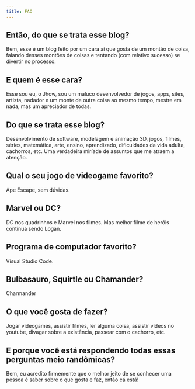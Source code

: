 ```yaml
---
title: FAQ
---
```


## Então, do que se trata esse blog?
Bem, esse é um blog feito por um cara aí que gosta de um montão de coisa, falando desses montões de coisas e tentando (com relativo sucesso) se divertir no processo.

## E quem é esse cara?
Esse sou eu, o Jhow, sou um maluco desenvolvedor de jogos, apps, sites, artista, nadador e um monte de outra coisa ao mesmo tempo, mestre em nada, mas um apreciador de todas.

## Do que se trata esse blog?
Desenvolvimento de software, modelagem e animação 3D, jogos, filmes, séries, matemática, arte, ensino, aprendizado, dificuldades da vida adulta, cachorros, etc. Uma verdadeira miríade de assuntos que me atraem a atenção.

## Qual o seu jogo de videogame favorito?
Ape Escape, sem dúvidas.

## Marvel ou DC?
DC nos quadrinhos e Marvel nos filmes. Mas melhor filme de heróis continua sendo Logan.

## Programa de computador favorito?
Visual Studio Code.

## Bulbasauro, Squirtle ou Chamander?
Charmander

## O que você gosta de fazer?
Jogar videogames, assistir filmes, ler alguma coisa, assistir vídeos no youtube, divagar sobre a existência, passear com o cachorro, etc.

## E porque você está respondendo todas essas perguntas meio randômicas?
Bem, eu acredito firmemente que o melhor jeito de se conhecer uma pessoa é saber sobre o que gosta e faz, então cá está!